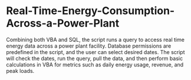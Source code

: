 Real-Time-Energy-Consumption-Across-a-Power-Plant
=================================================

Combining both VBA and SQL, the script runs a query to access real time energy data across a power plant facility. Database permissions are predefined in the script, and the user can select desired dates. The script will check the dates, run the query, pull the data, and then perform basic calculations in VBA for metrics such as daily energy usage, revenue, and peak loads.  
